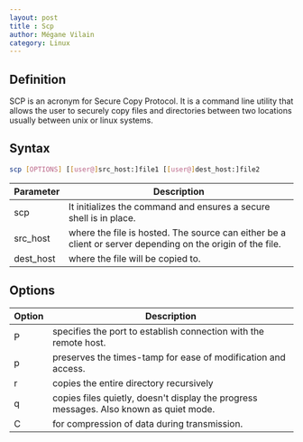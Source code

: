 ```yaml
---
layout: post
title : Scp
author: Mégane Vilain
category: Linux
---
```


## Definition 
SCP is an acronym for Secure Copy Protocol. It is a command line utility that allows the user to securely copy files and directories between two locations usually between unix or linux systems.

## Syntax
```bash
scp [OPTIONS] [[user@]src_host:]file1 [[user@]dest_host:]file2
```

|Parameter|Description|
|---|---|
|scp | It initializes the command and ensures a secure shell is in place.|
|src_host | where the file is hosted. The source can either be a client or server depending on the origin of the file.|
|dest_host | where the file will be copied to.|


## Options

|Option | Description|
|---|---|
|P | specifies the port to establish connection with the remote host.|
|p | preserves the times-tamp for ease of modification and access.|
|r | copies the entire directory recursively|
|q | copies files quietly, doesn't display the progress messages. Also known as quiet mode.|
|C | for compression of data during transmission.|
